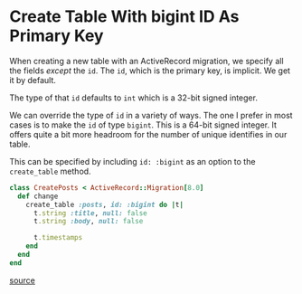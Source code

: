 # Create Table With bigint ID As Primary Key

When creating a new table with an ActiveRecord migration, we specify all the
fields _except_ the `id`. The `id`, which is the primary key, is implicit. We
get it by default.

The type of that `id` defaults to `int` which is a 32-bit signed integer.

We can override the type of `id` in a variety of ways. The one I prefer in most
cases is to make the `id` of type `bigint`. This is a 64-bit signed integer. It
offers quite a bit more headroom for the number of unique identifies in our
table.

This can be specified by including `id: :bigint` as an option to the
`create_table` method.

```ruby
class CreatePosts < ActiveRecord::Migration[8.0]
  def change
    create_table :posts, id: :bigint do |t|
      t.string :title, null: false
      t.string :body, null: false

      t.timestamps
    end
  end
end
```

[source](https://api.rubyonrails.org/v7.1/classes/ActiveRecord/ConnectionAdapters/SchemaStatements.html#method-i-create_table)
